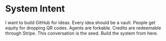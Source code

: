 # System Intent

I want to build GitHub for ideas. Every idea should be a vault. People get equity for dropping QR codes. Agents are forkable. Credits are redeemable through Stripe. This conversation is the seed. Build the system from here.
